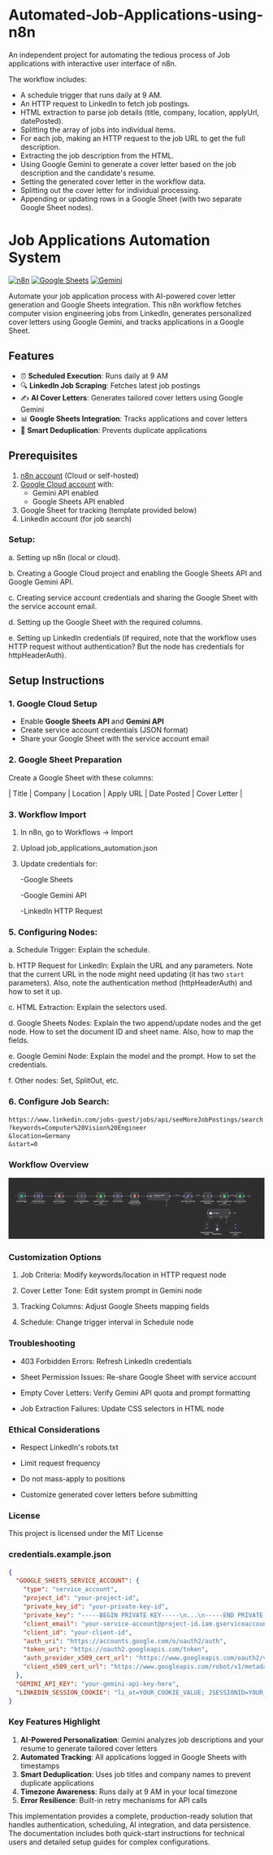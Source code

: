 # Automated-Job-Applications-using-n8n
An independent project for automating the tedious process of Job applications with interactive user interface of n8n.

 The workflow includes:
   - A schedule trigger that runs daily at 9 AM.
   - An HTTP request to LinkedIn to fetch job postings.
   - HTML extraction to parse job details (title, company, location, applyUrl, datePosted).
   - Splitting the array of jobs into individual items.
   - For each job, making an HTTP request to the job URL to get the full description.
   - Extracting the job description from the HTML.
   - Using Google Gemini to generate a cover letter based on the job description and the candidate's resume.
   - Setting the generated cover letter in the workflow data.
   - Splitting out the cover letter for individual processing.
   - Appending or updating rows in a Google Sheet (with two separate Google Sheet nodes).


# Job Applications Automation System

[![n8n](https://img.shields.io/badge/n8n-%23000000.svg?logo=n8n&logoColor=white)](https://n8n.io/)
[![Google Sheets](https://img.shields.io/badge/Google_Sheets-34A853?logo=google-sheets&logoColor=white)](https://www.google.com/sheets/about/)
[![Gemini](https://img.shields.io/badge/Google_Gemini-4285F4?logo=google&logoColor=white)](https://gemini.google.com/)

Automate your job application process with AI-powered cover letter generation and Google Sheets integration. This n8n workflow fetches computer vision engineering jobs from LinkedIn, generates personalized cover letters using Google Gemini, and tracks applications in a Google Sheet.

## Features

- ⏰ **Scheduled Execution**: Runs daily at 9 AM
- 🔍 **LinkedIn Job Scraping**: Fetches latest job postings
- ✍️ **AI Cover Letters**: Generates tailored cover letters using Google Gemini
- 📊 **Google Sheets Integration**: Tracks applications and cover letters
- 🔄 **Smart Deduplication**: Prevents duplicate applications

## Prerequisites

1. [n8n account](https://n8n.io/) (Cloud or self-hosted)
2. [Google Cloud account](https://cloud.google.com/) with:
   - Gemini API enabled
   - Google Sheets API enabled
3. Google Sheet for tracking (template provided below)
4. LinkedIn account (for job search)

### Setup:  

a. Setting up n8n (local or cloud).

b. Creating a Google Cloud project and enabling the Google Sheets API and Google Gemini API.

c. Creating service account credentials and sharing the Google Sheet with the service account email.

d. Setting up the Google Sheet with the required columns.

e. Setting up LinkedIn credentials (if required, note that the workflow uses HTTP request without authentication? But the node has credentials for httpHeaderAuth).


## Setup Instructions

### 1. Google Cloud Setup
- Enable **Google Sheets API** and **Gemini API**
- Create service account credentials (JSON format)
- Share your Google Sheet with the service account email

### 2. Google Sheet Preparation
Create a Google Sheet with these columns:

| Title | Company | Location | Apply URL | Date Posted | Cover Letter |


 
### 3. Workflow Import
1. In n8n, go to Workflows → Import

2. Upload job_applications_automation.json

3. Update credentials for:

    -Google Sheets

    -Google Gemini API

    -LinkedIn HTTP Request
 ### 5. Configuring Nodes:
  a. Schedule Trigger: Explain the schedule.
    
  b. HTTP Request for LinkedIn: Explain the URL and any parameters. Note that the current URL in the node might need updating (it has two `start` parameters). Also, note the authentication method (httpHeaderAuth) and how to set it up.
  
  c. HTML Extraction: Explain the selectors used.
  
  d. Google Sheets Nodes: Explain the two append/update nodes and the get node. How to set the document ID and sheet name. Also, how to map the fields.
  
  e. Google Gemini Node: Explain the model and the prompt. How to set the credentials.
  
  f. Other nodes: Set, SplitOut, etc.

### 6. Configure Job Search:
```
https://www.linkedin.com/jobs-guest/jobs/api/seeMoreJobPostings/search
?keywords=Computer%20Vision%20Engineer
&location=Germany
&start=0
```

### Workflow Overview
![alt text](https://github.com/KoushikSamudrala/Automated-Job-Applications-using-n8n/blob/main/workflow.JPG)

### Customization Options
1. Job Criteria: Modify keywords/location in HTTP request node

2. Cover Letter Tone: Edit system prompt in Gemini node

3. Tracking Columns: Adjust Google Sheets mapping fields

4. Schedule: Change trigger interval in Schedule node

### Troubleshooting
  - 403 Forbidden Errors: Refresh LinkedIn credentials

  - Sheet Permission Issues: Re-share Google Sheet with service account

  -  Empty Cover Letters: Verify Gemini API quota and prompt formatting

  -  Job Extraction Failures: Update CSS selectors in HTML node

### Ethical Considerations
 - Respect LinkedIn's robots.txt

 -  Limit request frequency

 -   Do not mass-apply to positions

 -   Customize generated cover letters before submitting
### License
This project is licensed under the MIT License

### credentials.example.json
```json
{
  "GOOGLE_SHEETS_SERVICE_ACCOUNT": {
    "type": "service_account",
    "project_id": "your-project-id",
    "private_key_id": "your-private-key-id",
    "private_key": "-----BEGIN PRIVATE KEY-----\n...\n-----END PRIVATE KEY-----\n",
    "client_email": "your-service-account@project-id.iam.gserviceaccount.com",
    "client_id": "your-client-id",
    "auth_uri": "https://accounts.google.com/o/oauth2/auth",
    "token_uri": "https://oauth2.googleapis.com/token",
    "auth_provider_x509_cert_url": "https://www.googleapis.com/oauth2/v1/certs",
    "client_x509_cert_url": "https://www.googleapis.com/robot/v1/metadata/x509/..."
  },
  "GEMINI_API_KEY": "your-gemini-api-key-here",
  "LINKEDIN_SESSION_COOKIE": "li_at=YOUR_COOKIE_VALUE; JSESSIONID=YOUR_SESSION_ID"
}
```

### Key Features Highlight
1. **AI-Powered Personalization**: Gemini analyzes job descriptions and your resume to generate tailored cover letters
2. **Automated Tracking**: All applications logged in Google Sheets with timestamps
3. **Smart Deduplication**: Uses job titles and company names to prevent duplicate applications
4. **Timezone Awareness**: Runs daily at 9 AM in your local timezone
5. **Error Resilience**: Built-in retry mechanisms for API calls

This implementation provides a complete, production-ready solution that handles authentication, scheduling, AI integration, and data persistence. The documentation includes both quick-start instructions for technical users and detailed setup guides for complex configurations.
